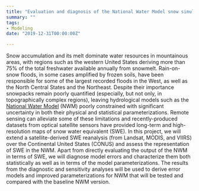 ```yaml
---
title: "Evaluation and diagnosis of the National Water Model snow simulations"
summary: ""
tags:
- Modeling
date: "2019-12-31T00:00:00Z"

---
```


Snow accumulation and its melt dominate water resources in mountainous areas, with regions such as the western United States deriving more than 75% of the total freshwater available annually from snowmelt. Rain-on-snow floods, in some cases amplified by frozen soils, have been responsible for some of the largest recorded floods in the West, as well as the North Central
States and the Northeast. Despite their importance snowpacks remain poorly quantified (especially, but not only, in topographically complex regions), leaving hydrological models such as the [National Water Model](https://water.noaa.gov/about/nwm) (NWM) poorly constrained with significant uncertainty in both their physical and statistical parameterizations. Remote sensing can alleviate some of these limitations and recently-produced datasets from optical satellite sensors have provided long-term and high-resolution maps of snow water equivalent (SWE). In this project, we will extend a satellite-derived SWE reanalysis (from Landsat, MODIS, and VIIRS) over the Continental United States (CONUS) and assess the representation of SWE in the NWM. Apart from directly evaluating the output of the NWM in terms of SWE, we will diagnose model errors and characterize them both statistically as well as in terms of the model parameterizations. The results from the diagnostic and sensitivity analyses will be used to derive error models and improved parameterizations for NWM that will be tested and compared with the baseline NWM version.
